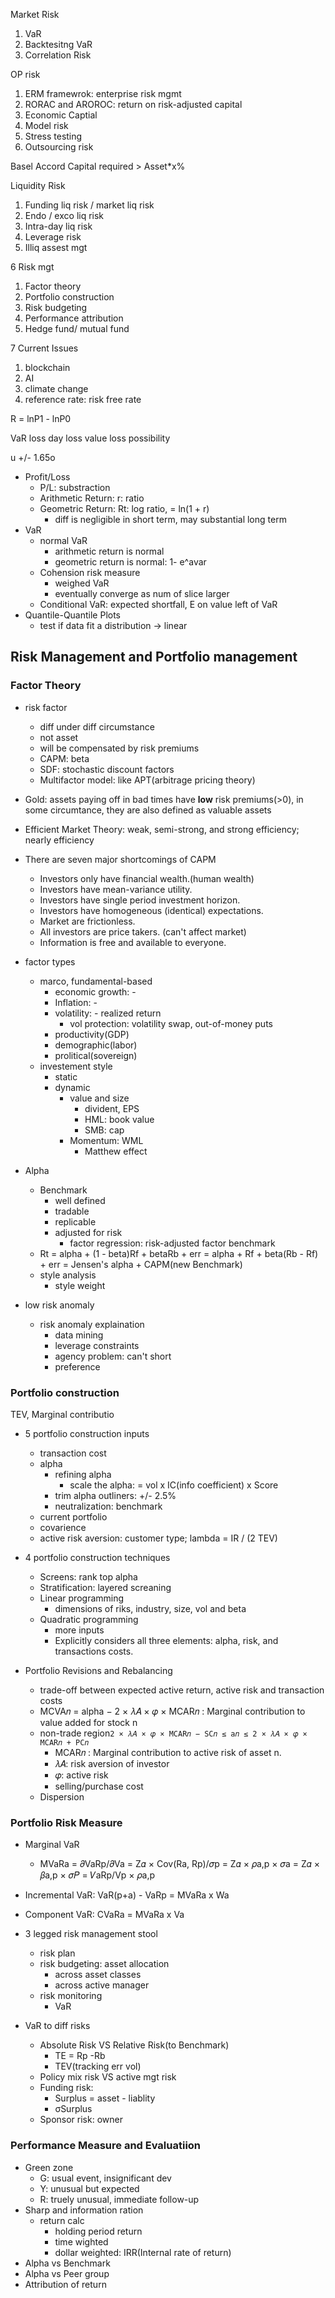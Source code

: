 Market Risk
1. VaR
2. Backtesitng VaR
3. Correlation Risk

OP risk
1. ERM framewrok: enterprise risk mgmt
2. RORAC and AROROC: return on risk-adjusted capital
3. Economic Captial
4. Model risk
5. Stress testing
6. Outsourcing risk

Basel Accord
Capital required > Asset*x%

Liquidity Risk
1. Funding liq risk / market liq risk
2. Endo / exco liq risk
3. Intra-day liq risk
4. Leverage risk
5. Illiq assest mgt

6 Risk mgt
1. Factor theory
2. Portfolio construction
3. Risk budgeting
4. Performance attribution
5. Hedge fund/ mutual fund

7 Current Issues
1. blockchain
2. AI 
3. climate change
4. reference rate: risk free rate


R = lnP1 - lnP0


VaR
loss day
loss value
loss possibility

u +/- 1.65o

- Profit/Loss
  - P/L: substraction
  - Arithmetic Return: r: ratio
  - Geometric Return: Rt: log ratio, = ln(1 + r)
    - diff is negligible in short term, may substantial long term
- VaR
  - normal VaR
    - arithmetic return is normal
    - geometric return is normal: 1- e^avar
  - Cohension risk measure
    - weighed VaR
    - eventually converge as num of slice larger
  - Conditional VaR: expected shortfall, E on value left of VaR
- Quantile-Quantile Plots
  - test if data fit a distribution -> linear

## Risk Management and Portfolio management
### Factor Theory
- risk factor
  - diff under diff circumstance
  - not asset
  - will be compensated by risk premiums
  - CAPM: beta
  - SDF: stochastic discount factors
  - Multifactor model: like APT(arbitrage pricing theory)
- Gold: assets paying off in bad times have **low** risk premiums(>0), in some circumtance, they are also defined as valuable assets 
- Efficient Market Theory: weak, semi-strong, and strong efficiency; nearly efficiency
- There are seven major shortcomings of CAPM
  - Investors only have financial wealth.(human wealth)
  - Investors have mean-variance utility.
  - Investors have single period investment horizon. 
  - Investors have homogeneous (identical) expectations.
  - Market are frictionless. 
  - All investors are price takers. (can't affect market)
  - Information is free and available to everyone.
 
- factor types
  - marco, fundamental-based
    - economic growth: -
    - Inflation: -
    - volatility: - realized return
      - vol protection: volatility swap, out-of-money puts
    - productivity(GDP)
    - demographic(labor)
    - prolitical(sovereign)
  - investement style
    - static
    - dynamic
      - value and size
        - divident, EPS
        - HML: book value
        - SMB: cap
      - Momentum: WML
        - Matthew effect

- Alpha
  - Benchmark
    - well defined
    - tradable
    - replicable
    - adjusted for risk
      - factor regression: risk-adjusted factor benchmark 
  - Rt = alpha + (1 - beta)Rf + betaRb + err
       = alpha + Rf + beta(Rb - Rf) + err
       = Jensen's alpha + CAPM(new Benchmark)
  - style analysis
    - style weight
- low risk anomaly
  - risk anomaly explaination
    - data mining
    - leverage constraints
    - agency problem: can't short
    - preference

### Portfolio construction
TEV, Marginal contributio

- 5 portfolio construction inputs
  - transaction cost
  - alpha
    - refining alpha
      - scale the alpha: = vol x IC(info coefficient) x Score
    - trim alpha outliners: +/- 2.5%
    - neutralization: benchmark
  - current portfolio
  - covarience
  - active risk aversion: customer type; lambda = IR / (2 TEV)
  
- 4 portfolio construction techniques
  - Screens: rank top alpha
  - Stratification: layered screaning
  - Linear programming
    - dimensions of riks, industry, size, vol and beta
  - Quadratic programming
    - more inputs
    - Explicitly considers all three elements: alpha, risk, and transactions costs.
- Portfolio Revisions and Rebalancing
  - trade-off between expected active return, active risk and transaction costs
  - MCVA𝑛 = alpha − 2 × 𝜆𝐴 × 𝜑 × MCAR𝑛 : Marginal contribution to value added for stock n
  - non-trade region```2 × 𝜆𝐴 × 𝜑 × MCAR𝑛 − SC𝑛 ≤ a𝑛 ≤ 2 × 𝜆𝐴 × 𝜑 × MCAR𝑛 + PC𝑛```
    - MCAR𝑛 : Marginal contribution to active risk of asset n.
    - 𝜆𝐴: risk aversion of investor
    - 𝜑: active risk
    - selling/purchase cost
  - Dispersion

### Portfolio Risk Measure

- Marginal VaR
  - MVaRa = 𝜕VaRp/𝜕Va = Z𝛼 × Cov(Ra, Rp)/𝜎p = Z𝛼 × 𝜌a,p × 𝜎a = Z𝛼 × 𝛽a,p × 𝜎𝑃 = 𝑉aRp/Vp × 𝜌a,p
- Incremental VaR: VaR(p+a) - VaRp = MVaRa x Wa
- Component VaR: CVaRa = MVaRa x Va

- 3 legged risk management stool
  - risk plan
  - risk budgeting: asset allocation
    - across asset classes
    - across active manager
  - risk monitoring
    - VaR

- VaR to diff risks
  - Absolute Risk VS Relative Risk(to Benchmark)
    - TE = Rp -Rb
    - TEV(tracking err vol)
  - Policy mix risk VS active mgt risk
  - Funding risk: 
    - Surplus = asset - liablity
    - σSurplus
  - Sponsor risk: owner


### Performance Measure and Evaluatiion

- Green zone
  - G: usual event, insignificant dev
  - Y: unusual but expected
  - R: truely unusual, immediate follow-up
- Sharp and information ration
  - return calc
    - holding period return
    - time wighted
    - dollar weighted: IRR(Internal rate of return)
- Alpha vs Benchmark
- Alpha vs Peer group
- Attribution of return












